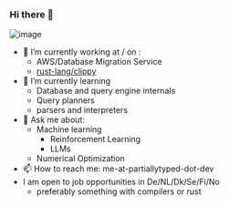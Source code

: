 ### Hi there 👋

![image](https://github.com/PartiallyTyped/PartiallyTyped/assets/52372765/ce6325bc-6a47-465a-9ca2-342a77c8f22f)

- 🔭 I’m currently working at / on :
  - AWS/Database Migration Service
  - [rust-lang/clippy](https://github.com/rust-lang/rust-clippy)
- 🌱 I’m currently learning
  - Database and query engine internals
  - Query planners
  - parsers and interpreters
- 💬 Ask me about:
  - Machine learning
    - Reinforcement Learning 
    - LLMs
  - Numerical Optimization
- 📫 How to reach me: me-at-partiallytyped-dot-dev
- I am open to job opportunities in De/NL/Dk/Se/Fi/No
  - preferably something with compilers or rust